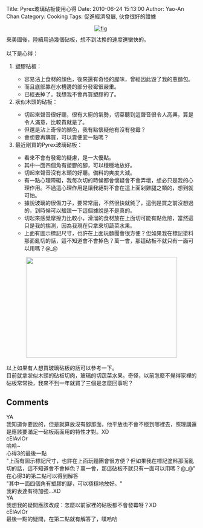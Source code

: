 Title: Pyrex玻璃砧板使用心得
Date: 2010-06-24 15:13:00
Author: Yao-An Chan
Category: Cooking
Tags: 促進經濟發展, 伙食很好的證據


<div class='post'>
<div style="margin: 0px auto 10px; text-align: center;"><a href="http://4.bp.blogspot.com/_mvtDPM7iODU/TCPSC56LMZI/AAAAAAAAHoY/iGOZpv4DZjU/s1600/YAN_9016.JPG"><img alt="fig" border="0" src="http://4.bp.blogspot.com/_mvtDPM7iODU/TCPSC56LMZI/AAAAAAAAHoY/iGOZpv4DZjU/s400/YAN_9016.JPG" /></a>&nbsp;</div>來美國後，陸續用過幾個砧板，想不到汰換的速度還蠻快的。<br /><br />以下是心得：<br /><ol><li>塑膠砧板：</li> <ul><li>容易沾上食材的顏色，後來還有奇怪的腥味，曾經因此毀了我的蔥麵包。</li><li>而且底部靠在水槽邊的部分發霉很嚴重。</li><li>已經丟掉了。我想我不會再買塑膠的了。</li></ul><li>狀似木頭的砧板：</li> <ul><li>切起來聲音很好聽，很有大廚的氣勢，切菜聽到這聲音很令人高興，算是令人滿意，比較貴就是了。</li><li>但還是沾上奇怪的顏色，我有點懷疑他有沒有發霉？</li><li>會想要再購買，可以賣便宜一點嗎？</li></ul><li>最近剛買的Pyrex玻璃砧板：</li> <ul><li>看來不會有發霉的疑慮，是一大優點。</li><li>其中一面四個角有塑膠的腳，可以穩穩地放好。</li><li>切起來聲音沒有木頭的好聽。備料的爽度大減。</li><li>有一點心理障礙，我每次切的時候都會懷疑會不會弄壞，想必只是我的心理作用。不過這心理作用是讓我絕對不會在這上面剁雞腿之類的，想到就可怕。</li><li>據說玻璃的很傷刀子，要常常磨，不然很快就鈍了，這倒是買之前沒想過的，到時候可以驗證一下這個據說是不是真的。</li><li>切起來感覺摩擦力比較小，滑溜的食材放在上面切可能有點危險，當然這只是我的揣測，因為我現在只拿來切蔬菜水果。</li><li>上面有圖示標記尺寸，也許在上面玩麵團會很方便？但如果我在標記塗料那面亂切的話，這不知道會不會掉色？萬一會，那這砧板不就只有一面可以用嗎？@_@</li></ul></ol><div class="separator" style="clear: both; text-align: center;"><a href="http://4.bp.blogspot.com/_mvtDPM7iODU/TCP3x-wDQbI/AAAAAAAAHow/AVh-NfiN8Zw/s1600/YAN_9012.JPG" imageanchor="1" style="margin-left: 1em; margin-right: 1em;"><img border="0" height="266" src="http://4.bp.blogspot.com/_mvtDPM7iODU/TCP3x-wDQbI/AAAAAAAAHow/AVh-NfiN8Zw/s400/YAN_9012.JPG" width="400" /></a></div><br />以上如果有人想買玻璃砧板的話可以參考一下。<br />目前就拿狀似木頭的砧板切肉，玻璃的切蔬菜水果。奇怪，以前怎麼不覺得家裡的砧板常常換，我來不到一年就買了三個是怎麼回事呢？<br /><ol></ol></div>
<h2>Comments</h2>
<div class='comments'>
<div class='comment'>
<div class='author'>YA</div>
<div class='content'>
我知道你要說的，但是就算放沒有腳那面，他平放也不會不穩到哪裡去，照理講還是應該要滿足一砧板兩面用的特性才對。XD</div>
</div>
<div class='comment'>
<div class='author'>cElAvIOr</div>
<div class='content'>
哈哈~<br />心得3的最後一點<br />&quot;上面有圖示標記尺寸，也許在上面玩麵團會很方便？但如果我在標記塗料那面亂切的話，這不知道會不會掉色？萬一會，那這砧板不就只有一面可以用嗎？@_@&quot; <br />在心得3的第二點可以得到解答<br />&quot;其中一面四個角有塑膠的腳，可以穩穩地放好。&quot;<br />我的表達有待加強...XD</div>
</div>
<div class='comment'>
<div class='author'>YA</div>
<div class='content'>
我想我的疑問應該改成：怎麼以前家裡的砧板都不會發霉呀？XD</div>
</div>
<div class='comment'>
<div class='author'>cElAvIOr</div>
<div class='content'>
最後一點的疑問，在第二點就有解答了，噗哈哈</div>
</div>
</div>
